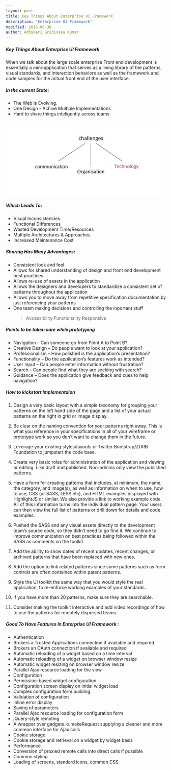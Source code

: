 ```yaml
---
layout: post
title: Key Things About Enterprise UI Framework
description: "Enterprise UI Framework"
modified: 2016-06-30
author: Adhikari Srinivasa Kumar
---
```


##### Key Things About Enterprise UI Framework  


When we talk about the large scale enterprise Front end development is essentially a mini-application that serves as a living library of the patterns, visual standards, 
and interaction behaviors as well as the framework and code samples for the actual front end of the user interface.

##### In the current State:  


* The Web is Evolving.
* One Design - Achive Multiple Implementations
* Hard to share things inteligently across teams

![challenges](../_assets/images/challenges.jpg)

##### Which Leads To:  


* Visual Inconsistencies
* Functional Differences
* Wasted Development Time/Resources
* Multiple Architectures & Approaches
* Increased Maintenance Cost

##### Sharing Has Many Advantages:   


* Consistent look and feel
* Allows for shared understanding of design and front end development best practices
* Allows re-use of assets in the application
* Allows the designers and developers to standardize a consistent set of patterns throughout the application
* Allows you to move away from repetitive specification documentation by just referencing your patterns
* One team making decisions and controlling the inportant stuff
  > Accessibility
  > Functionality
  > Responsive
  
##### Points to be taken care while prototyping   


* Navigation – Can someone go from Point A to Point B?
* Creative Design – Do people want to look at your application?
* Professionalism – How polished is the application’s presentation?
* Functionality – Do the application’s features work as intended?
* User input – Can people enter information without frustration?
* Search – Can people find what they are seeking with search?
* Guidance – Does the application give feedback and cues to help navigation?

##### How to kickstart Implementaion   


1. Design a very basic layout with a simple taxonomy for grouping your patterns on the left hand side of the page and a list of your actual patterns on the right in grid or image display.

2. Be clear on the naming convention for your patterns right away. This is what you reference in your specifications in all of your wireframe or prototype work so you don’t want to change them in the future.

3. Leverage your existing styles/layouts or Twitter Bootstrap/ZURB Foundation to jumpstart the code base.

4. Create very basic roles for administration of the application and viewing or editing. Like draft and published. Non-admins only view the published patterns.

5. Have a form for creating patterns that includes, at minimum, the name, the category, and image(s), as well as information on when to use, how to use, CSS (or SASS, LESS etc), and HTML examples displayed with HighlightJS or similar. We also provide a link to working example code. All of this information turns into the individual pattern page. Your users can then view the full list of patterns or drill down for details and code examples.

6. Pushed the SASS and any visual assets directly to the development team’s source code, so they didn’t need to go find it. We continue to improve communication on best practices being followed within the SASS as comments on the toolkit.

7. Add the ability to show dates of recent updates, recent changes, or archived patterns that have been replaced with new ones.

8. Add the option to link related patterns since some patterns such as form controls are often contained within parent patterns.

9. Style the UI toolkit the same way that you would style the real application, to re-enforce working examples of your standards.

10. If you have more than 20 patterns, make sure they are searchable.

11. Consider making the toolkit interactive and add video recordings of how to use the patterns for remotely dispersed teams.


##### Good To Have Features In Enterprise UI Framework :  


* Authentication
* Brokers a Trusted Applications connection if available and required
* Brokers an OAuth connection if available and required
* Automatic reloading of a widget based on a time interval
* Automatic reloading of a widget on browser window resize
* Automatic widget resizing on browser window resize
* Parallel Ajax resource loading for the view
* Configuration
* Permission-based widget configuration
* Configuration screen display on initial widget load
* Complex configuration form building
* Validation of configuration
* Inline error display
* Saving of parameters
* Parallel Ajax resource loading for configuration form
* jQuery-style remoting
* A wrapper over gadgets.io.makeRequest supplying a cleaner and more common interface for Ajax calls
* Cookie storage
* Cookie storage and retrieval on a widget by widget basis
* Performance
* Conversion of proxied remote calls into direct calls if possible
* Common styling
* Loading of screens, standard icons, common CSS
